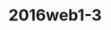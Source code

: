 # 2016web1-3
<!DOCTYPE html >
<html>
  <head>
    <title>画像を表示</title>
  </head>
  <body>
    
  </body>
</html>
